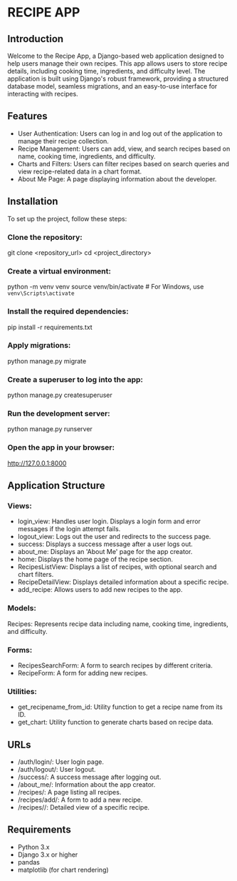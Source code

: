 # RECIPE APP
## Introduction
Welcome to the Recipe App, a Django-based web application designed to help users manage their own recipes. This app allows users to store recipe details, including cooking time, ingredients, and difficulty level.
The application is built using Django's robust framework, providing a structured database model, seamless migrations, and an easy-to-use interface for interacting with recipes.

## Features
- User Authentication: Users can log in and log out of the application to manage their recipe collection.
- Recipe Management: Users can add, view, and search recipes based on name, cooking time, ingredients, and difficulty.
- Charts and Filters: Users can filter recipes based on search queries and view recipe-related data in a chart format.
- About Me Page: A page displaying information about the developer.


## Installation
To set up the project, follow these steps:

### Clone the repository:
git clone <repository_url>
cd <project_directory>

### Create a virtual environment:
python -m venv venv
source venv/bin/activate  # For Windows, use `venv\Scripts\activate`

### Install the required dependencies:
pip install -r requirements.txt

### Apply migrations:
python manage.py migrate

### Create a superuser to log into the app:
python manage.py createsuperuser

### Run the development server:
python manage.py runserver

### Open the app in your browser:
http://127.0.0.1:8000

## Application Structure
### Views:

- login_view: Handles user login. Displays a login form and error messages if the login attempt fails.
- logout_view: Logs out the user and redirects to the success page.
- success: Displays a success message after a user logs out.
- about_me: Displays an 'About Me' page for the app creator.
- home: Displays the home page of the recipe section.
- RecipesListView: Displays a list of recipes, with optional search and chart filters.
- RecipeDetailView: Displays detailed information about a specific recipe.
- add_recipe: Allows users to add new recipes to the app.

### Models:

Recipes: Represents recipe data including name, cooking time, ingredients, and difficulty.


### Forms:

- RecipesSearchForm: A form to search recipes by different criteria.
- RecipeForm: A form for adding new recipes.

### Utilities:
- get_recipename_from_id: Utility function to get a recipe name from its ID.
- get_chart: Utility function to generate charts based on recipe data.


## URLs
- /auth/login/: User login page.
- /auth/logout/: User logout.
- /success/: A success message after logging out.
- /about_me/: Information about the app creator.
- /recipes/: A page listing all recipes.
- /recipes/add/: A form to add a new recipe.
- /recipes/<id>/: Detailed view of a specific recipe.

## Requirements
- Python 3.x
- Django 3.x or higher
- pandas
- matplotlib (for chart rendering)
